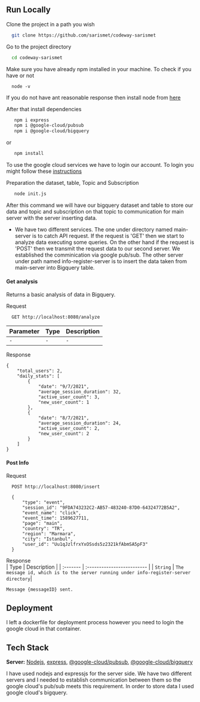 ## Run Locally

Clone the project in a path you wish

```bash
  git clone https://github.com/sarismet/codeway-sarismet
```

Go to the project directory

```bash
  cd codeway-sarismet
```
Make sure you have already npm installed in your machine. 
To check if you have or not
```
  node -v
```
If you do not have ant reasonable response then install node from [here](https://nodejs.org/en/)

After that install dependencies

```bash
   npm i express
   npm i @google-cloud/pubsub
   npm i @google-cloud/bigquery
```
or 
```bash
   npm install
```
To use the google cloud services we have to login our account. To login you might follow these [instructions](https://cloud.google.com/sdk/gcloud/reference/auth/login) 

Preparation the dataset, table, Topic and Subscription 
```bash
   node init.js
```
After this command we will have our bigquery dataset and table to store our data and 
topic and subscription on that topic to communication for main server with the server inserting data.

- We have two different services. The one under directory named main-server is to catch API request. If the request is 'GET' then we start to analyze data executing some queries. On the other hand if the request is 'POST' then we transmit the request data to our second server. We established the comminication via google pub/sub. The other server under path named info-register-server is to insert the data taken from main-server into Bigquery table.
 
#### Get analysis
Returns a basic analysis of data in Bigquery.

Request  

```http
  GET http://localhost:8080/analyze
```

| Parameter | Type     | Description                |
| :-------- | :------- | :------------------------- |
| `-` | `-` | `-` |

Response  

```
{
    "total_users": 2,
    "daily_stats": [
        {
            "date": "9/7/2021",
            "average_session_duration": 32,
            "active_user_count": 3,
            "new_user_count": 1
        },
        {
            "date": "8/7/2021",
            "average_session_duration": 24,
            "active_user_count": 2,
            "new_user_count": 2
        }
    ]
}
```

#### Post Info 
 
Request  

```http
  POST http://localhost:8080/insert
  
  {
      "type": "event",
      "session_id": "9FDA743232C2-AB57-483240-87D0-64324772B5A2",
      "event_name": "click",
      "event_time": 1589627711,
      "page": "main",
      "country": "TR",
      "region": "Marmara",
      "city": "Istanbul",
      "user_id": "Uu1qJzlfrxYxOSsds5z2321kfAbmSA5pF3"
  }
```



Response  
| Type     | Description                |
| :------- | :------------------------- |
| `String` | `The message id, which is to the server running under info-register-server directory`|

```
Message {messageID} sent.
```

## Deployment
I left a dockerfile for deployment process however you need to login the google cloud in that container.

## Tech Stack
**Server:** [Nodejs](https://nodejs.org/en/), [express](https://www.npmjs.com/package/express), [@google-cloud/pubsub](https://www.npmjs.com/package/@google-cloud/pubsub), [@google-cloud/bigquery](https://www.npmjs.com/package/@google-cloud/bigquery)

I have used nodejs and expressjs for the server side. We have two different servers and I needed to establish communication between them so the google cloud's pub/sub meets this requirement. In order to store data I used google cloud's bigquery.
